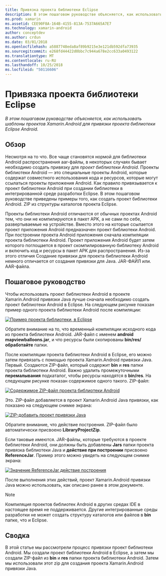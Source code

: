 ```yaml
---
title: Привязка проекта библиотеки Eclipse
description: В этом пошаговом руководстве объясняется, как использовать шаблоны проектов Xamarin.Android для привязки проекта библиотеки Eclipse Android.
ms.prod: xamarin
ms.assetid: CEE90F8A-164B-4155-813A-7537A665A7E7
ms.technology: xamarin-android
author: conceptdev
ms.author: crdun
ms.date: 03/01/2018
ms.openlocfilehash: a5887748eda8af89b9215e3e121db592dfa73935
ms.sourcegitcommit: e268fd44422d0bbc7c944a678e2cc633a0493122
ms.translationtype: MT
ms.contentlocale: ru-RU
ms.lasthandoff: 10/25/2018
ms.locfileid: "50116606"
---
```

# <a name="binding-an-eclipse-library-project"></a>Привязка проекта библиотеки Eclipse

_В этом пошаговом руководстве объясняется, как использовать шаблоны проектов Xamarin.Android для привязки проекта библиотеки Eclipse Android._


## <a name="overview"></a>Обзор

Несмотря на то что. Все чаще становятся нормой для библиотеки Android распространения aar-файлы, в некоторых случаях бывает необходимо создать привязку для *проект библиотеки Android*. Проекты библиотеки Android — это специальные проекты Android, которые содержат совместного использования кода и ресурсов, которые могут ссылаться проекты приложения Android. Как правило привязывается к проект библиотеки Android при создании библиотеки в интегрированной среде разработки Eclipse.
В этом пошаговом руководстве приведены примеры того, как создать проект библиотеки Android. ZIP из структуры каталогов проекта Eclipse.

Проекты библиотеки Android отличаются от обычных проектах Android тем, что они не компилируются в пакет APK, а не сами по себе, развертываемые на устройстве. Вместо этого на которые ссылается проект приложения Android предназначен проект библиотеки Android. При построении проекта Android приложения сначала компиляции проекта библиотеки Android. Проект приложения Android будет затем которого поглощается в проект скомпилированную библиотеку Android и включить код и ресурсы в пакет APK для распространения. Из-за этого отличия Создание привязки для проекта библиотеки Android немного отличается от создания привязки для Java. JAR-ФАЙЛ или. AAR-файла.



## <a name="walkthrough"></a>Пошаговое руководство

Чтобы использовать проект библиотеки Android в проекте Xamarin.Android привязки Java лучше сначала необходимо создать проект библиотеки Android в Eclipse. На следующем рисунке показан пример одного проекта библиотеки Android после компиляции: 

[![Пример проекта библиотеки, в Eclipse](binding-a-library-project-images/build-lib-in-eclipse.png)](binding-a-library-project-images/build-lib-in-eclipse.png#lightbox)

Обратите внимание на то, что временный компиляции исходного кода из проекта библиотеки Android. JAR-файл с именем **android mapviewballoons.jar**, и что ресурсы были скопированы **bin/res/обработайте** папки. 

После компиляции проекта библиотеки Android в Eclipse, его можно затем привязать с помощью проекта Xamarin.Android привязки Java. Первый. Создаются ZIP-файл, который содержит **bin** и **res** папки проекта библиотеки Android. Важно удалить промежуточными **перемалывания** подкаталог, чтобы ресурсы находятся в **bin/res**. На следующем рисунке показан содержимое одного такого. ZIP-файл: 

[![Содержимое ZIP-файл проекта библиотеки Android](binding-a-library-project-images/contents-of-zip-file.png)](binding-a-library-project-images/contents-of-zip-file.png#lightbox)

Это. ZIP-файл добавляется в проект Xamarin.Android Java привязки, как показано на следующем снимке экрана:

[![ZIP-добавить проект привязки Java](binding-a-library-project-images/zip-in-binding-project.png)](binding-a-library-project-images/zip-in-binding-project.png#lightbox)

Обратите внимание, что действие построения. ZIP-файл было автоматически присвоено **LibraryProjectZip**.

Если таковые имеются. JAR-файлы, которые требуются в проекте библиотеки Android, они должны быть добавлены **Jars** папки проекта привязка библиотеки Java и **действие при построении** присвоено **ReferenceJar**. Пример этого можно увидеть на следующем снимке экрана: 

[![Значение ReferenceJar действие построения](binding-a-library-project-images/set-to-referencejar.png)](binding-a-library-project-images/set-to-referencejar.png#lightbox)

После выполнения этих действий, проект Xamarin.Android привязки Java можно использовать, как описано ранее в этом документе.

> [!NOTE]
> Компиляция проектов библиотек Android в других средах IDE в настоящее время не поддерживается. Другие интегрированные среды разработки не может создать структуру каталогов или файлов в **bin** папке, что и Eclipse. 


## <a name="summary"></a>Сводка

В этой статье мы рассмотрели процесс привязки проект библиотеки Android. Мы создали проект библиотеки Android в Eclipse, а затем мы создали ZIP-файл из **bin** и **res** папки проекта библиотеки Android. Затем мы использовали этот zip для создания проекта Xamarin.Android привязки Java. 

